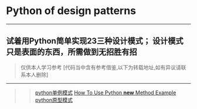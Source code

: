 # Python of design patterns
--- 
试着用Python简单实现23三种设计模式；
设计模式只是表面的东西，所需做到无招胜有招
---
> 仅供本人学习参考
> [代码当中含有参考借鉴,以下为转载地址,如有异议请联系本人删除]
--- 
>> [python单例模式](https://www.cnblogs.com/linxiyue/p/3902256.html)
>> [How To Use Python __new__ Method Example](https://www.code-learner.com/how-to-use-python-__new__-method-example/)
>> [python原型模式](https://www.cnblogs.com/siriuswang/p/4663669.html)
